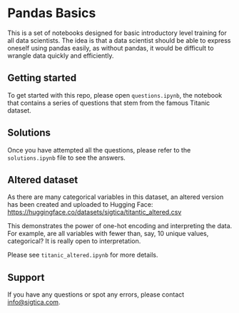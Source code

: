 # Pandas Basics

This is a set of notebooks designed for basic introductory level training for all data scientists. The idea is that a data scientist should be able to express oneself using pandas easily, as without pandas, it would be difficult to wrangle data quickly and efficiently. 

## Getting started

To get started with this repo, please open `questions.ipynb`, the notebook that contains a series of questions that stem from the famous Titanic dataset. 

## Solutions 

Once you have attempted all the questions, please refer to the `solutions.ipynb` file to see the answers. 

## Altered dataset 

As there are many categorical variables in this dataset, an altered version has been created and uploaded to Hugging Face: 
https://huggingface.co/datasets/sigtica/titantic_altered.csv

This demonstrates the power of one-hot encoding and interpreting the data. For example, are all variables with fewer than, say, 10 unique values, categorical? It is really open to interpretation.

Please see `titanic_altered.ipynb` for more details.


## Support 

If you have any questions or spot any errors, please contact info@sigtica.com.

